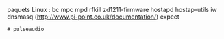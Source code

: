 paquets Linux :
	bc
	mpc mpd
	rfkill zd1211-firmware hostapd hostap-utils iw dnsmasq
	(http://www.pi-point.co.uk/documentation/)
	expect

	# pulseaudio
	